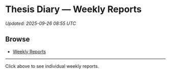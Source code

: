 # Thesis Diary — Weekly Reports

_Updated: 2025-09-26 08:55 UTC_

## Browse

- [Weekly Reports](/weekly-reports/)

---

Click above to see individual weekly reports.
